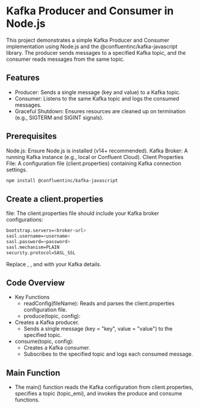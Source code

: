 # Kafka Producer and Consumer in Node.js

This project demonstrates a simple Kafka Producer and Consumer implementation using Node.js and the @confluentinc/kafka-javascript library. 
The producer sends messages to a specified Kafka topic, and the consumer reads messages from the same topic.

## Features

- Producer: Sends a single message (key and value) to a Kafka topic.
- Consumer: Listens to the same Kafka topic and logs the consumed messages.
- Graceful Shutdown: Ensures resources are cleaned up on termination (e.g., SIGTERM and SIGINT signals).

## Prerequisites
Node.js: Ensure Node.js is installed (v14+ recommended).
Kafka Broker: A running Kafka instance (e.g., local or Confluent Cloud).
Client Properties File: A configuration file (client.properties) containing Kafka connection settings.

```bash
npm install @confluentinc/kafka-javascript
```
## Create a client.properties 
file: The client.properties file should include your Kafka broker configurations:

```bash
bootstrap.servers=<broker-url>
sasl.username=<username>
sasl.password=<password>
sasl.mechanism=PLAIN
security.protocol=SASL_SSL
```
Replace <broker-url>, <username>, and <password> with your Kafka details.

## Code Overview
- Key Functions
  - readConfig(fileName): Reads and parses the client.properties configuration file.
  - produce(topic, config):
- Creates a Kafka producer.
  - Sends a single message (key = "key", value = "value") to the specified topic.
- consume(topic, config):
  - Creates a Kafka consumer.
  - Subscribes to the specified topic and logs each consumed message.

## Main Function
- The main() function reads the Kafka configuration from client.properties, specifies a topic (topic_emi), and invokes the produce and consume functions.
